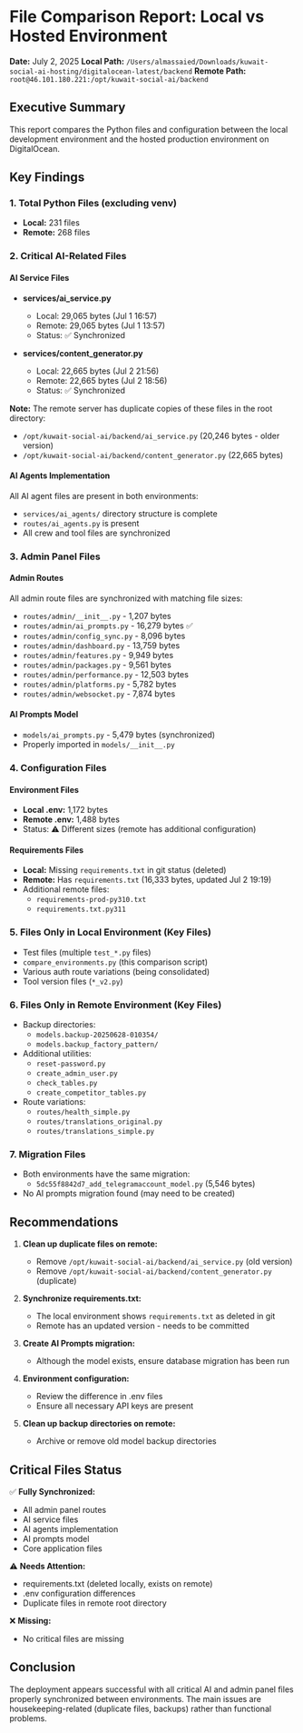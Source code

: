 # File Comparison Report: Local vs Hosted Environment

**Date:** July 2, 2025
**Local Path:** `/Users/almassaied/Downloads/kuwait-social-ai-hosting/digitalocean-latest/backend`
**Remote Path:** `root@46.101.180.221:/opt/kuwait-social-ai/backend`

## Executive Summary

This report compares the Python files and configuration between the local development environment and the hosted production environment on DigitalOcean.

## Key Findings

### 1. Total Python Files (excluding venv)
- **Local:** 231 files
- **Remote:** 268 files

### 2. Critical AI-Related Files

#### AI Service Files
- **services/ai_service.py**
  - Local: 29,065 bytes (Jul 1 16:57)
  - Remote: 29,065 bytes (Jul 1 13:57)
  - Status: ✅ Synchronized

- **services/content_generator.py**
  - Local: 22,665 bytes (Jul 2 21:56)
  - Remote: 22,665 bytes (Jul 2 18:56)
  - Status: ✅ Synchronized

**Note:** The remote server has duplicate copies of these files in the root directory:
- `/opt/kuwait-social-ai/backend/ai_service.py` (20,246 bytes - older version)
- `/opt/kuwait-social-ai/backend/content_generator.py` (22,665 bytes)

#### AI Agents Implementation
All AI agent files are present in both environments:
- `services/ai_agents/` directory structure is complete
- `routes/ai_agents.py` is present
- All crew and tool files are synchronized

### 3. Admin Panel Files

#### Admin Routes
All admin route files are synchronized with matching file sizes:
- `routes/admin/__init__.py` - 1,207 bytes
- `routes/admin/ai_prompts.py` - 16,279 bytes ✅
- `routes/admin/config_sync.py` - 8,096 bytes
- `routes/admin/dashboard.py` - 13,759 bytes
- `routes/admin/features.py` - 9,949 bytes
- `routes/admin/packages.py` - 9,561 bytes
- `routes/admin/performance.py` - 12,503 bytes
- `routes/admin/platforms.py` - 5,782 bytes
- `routes/admin/websocket.py` - 7,874 bytes

#### AI Prompts Model
- `models/ai_prompts.py` - 5,479 bytes (synchronized)
- Properly imported in `models/__init__.py`

### 4. Configuration Files

#### Environment Files
- **Local .env:** 1,172 bytes
- **Remote .env:** 1,488 bytes
- Status: ⚠️ Different sizes (remote has additional configuration)

#### Requirements Files
- **Local:** Missing `requirements.txt` in git status (deleted)
- **Remote:** Has `requirements.txt` (16,333 bytes, updated Jul 2 19:19)
- Additional remote files:
  - `requirements-prod-py310.txt`
  - `requirements.txt.py311`

### 5. Files Only in Local Environment (Key Files)
- Test files (multiple `test_*.py` files)
- `compare_environments.py` (this comparison script)
- Various auth route variations (being consolidated)
- Tool version files (`*_v2.py`)

### 6. Files Only in Remote Environment (Key Files)
- Backup directories:
  - `models.backup-20250628-010354/`
  - `models.backup_factory_pattern/`
- Additional utilities:
  - `reset-password.py`
  - `create_admin_user.py`
  - `check_tables.py`
  - `create_competitor_tables.py`
- Route variations:
  - `routes/health_simple.py`
  - `routes/translations_original.py`
  - `routes/translations_simple.py`

### 7. Migration Files
- Both environments have the same migration:
  - `5dc55f8842d7_add_telegramaccount_model.py` (5,546 bytes)
- No AI prompts migration found (may need to be created)

## Recommendations

1. **Clean up duplicate files on remote:**
   - Remove `/opt/kuwait-social-ai/backend/ai_service.py` (old version)
   - Remove `/opt/kuwait-social-ai/backend/content_generator.py` (duplicate)

2. **Synchronize requirements.txt:**
   - The local environment shows `requirements.txt` as deleted in git
   - Remote has an updated version - needs to be committed

3. **Create AI Prompts migration:**
   - Although the model exists, ensure database migration has been run

4. **Environment configuration:**
   - Review the difference in .env files
   - Ensure all necessary API keys are present

5. **Clean up backup directories on remote:**
   - Archive or remove old model backup directories

## Critical Files Status

✅ **Fully Synchronized:**
- All admin panel routes
- AI service files
- AI agents implementation
- AI prompts model
- Core application files

⚠️ **Needs Attention:**
- requirements.txt (deleted locally, exists on remote)
- .env configuration differences
- Duplicate files in remote root directory

❌ **Missing:**
- No critical files are missing

## Conclusion

The deployment appears successful with all critical AI and admin panel files properly synchronized between environments. The main issues are housekeeping-related (duplicate files, backups) rather than functional problems.